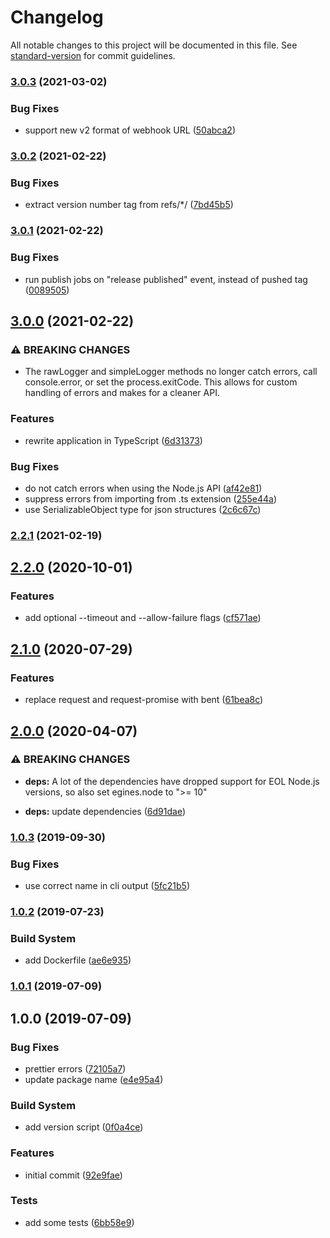 # Changelog

All notable changes to this project will be documented in this file. See [standard-version](https://github.com/conventional-changelog/standard-version) for commit guidelines.

### [3.0.3](https://github.com/verkkokauppacom/teams-logger/compare/v3.0.2...v3.0.3) (2021-03-02)


### Bug Fixes

* support new v2 format of webhook URL ([50abca2](https://github.com/verkkokauppacom/teams-logger/commit/50abca22337dd4373dd90e457b2f71aadb6ce2db))

### [3.0.2](https://github.com/verkkokauppacom/teams-logger/compare/v3.0.1...v3.0.2) (2021-02-22)


### Bug Fixes

* extract version number tag from refs/*/<tag> ([7bd45b5](https://github.com/verkkokauppacom/teams-logger/commit/7bd45b58977d5f67578839d62a8f334f50c76a44))

### [3.0.1](https://github.com/verkkokauppacom/teams-logger/compare/v3.0.0...v3.0.1) (2021-02-22)


### Bug Fixes

* run publish jobs on "release published" event, instead of pushed tag ([0089505](https://github.com/verkkokauppacom/teams-logger/commit/0089505b6bc51925db6d788e0e9a1b4d29e1c5c9))

## [3.0.0](https://github.com/verkkokauppacom/teams-logger/compare/v2.2.1...v3.0.0) (2021-02-22)


### ⚠ BREAKING CHANGES

* The rawLogger and simpleLogger methods no longer catch errors, call console.error, or set the process.exitCode. This allows for custom handling of errors and makes for a cleaner API.

### Features

* rewrite application in TypeScript ([6d31373](https://github.com/verkkokauppacom/teams-logger/commit/6d313737ee069bccc56f718e7a6076683e492f7f))


### Bug Fixes

* do not catch errors when using the Node.js API ([af42e81](https://github.com/verkkokauppacom/teams-logger/commit/af42e8191a45109125ec1e361f5c5e11fd65746a))
* suppress errors from importing from .ts extension ([255e44a](https://github.com/verkkokauppacom/teams-logger/commit/255e44a4dea73aae134ab1d02192bdc3d7c5a4a9))
* use SerializableObject type for json structures ([2c6c67c](https://github.com/verkkokauppacom/teams-logger/commit/2c6c67c4ca5956699ffc325b5e821127fb1dc66d))

### [2.2.1](https://github.com/verkkokauppacom/teams-logger/compare/v2.2.0...v2.2.1) (2021-02-19)

## [2.2.0](https://github.com/verkkokauppacom/teams-logger/compare/v2.1.0...v2.2.0) (2020-10-01)


### Features

* add optional --timeout and --allow-failure flags ([cf571ae](https://github.com/verkkokauppacom/teams-logger/commit/cf571aec751a7935fc34cc943ae25be18cdcb5ac))

## [2.1.0](https://github.com/verkkokauppacom/teams-logger/compare/v2.0.0...v2.1.0) (2020-07-29)


### Features

* replace request and request-promise with bent ([61bea8c](https://github.com/verkkokauppacom/teams-logger/commit/61bea8c2416d1d3a93f6210e4e7bda4b89ea9305))

## [2.0.0](https://github.com/verkkokauppacom/teams-logger/compare/v1.0.3...v2.0.0) (2020-04-07)


### ⚠ BREAKING CHANGES

* **deps:** A lot of the dependencies have dropped support for EOL Node.js versions, so also set egines.node to ">= 10"

* **deps:** update dependencies ([6d91dae](https://github.com/verkkokauppacom/teams-logger/commit/6d91dae70cb21c94650a4d97af7dcdabceb4278c))

### [1.0.3](https://github.com/verkkokauppacom/teams-logger/compare/v1.0.2...v1.0.3) (2019-09-30)


### Bug Fixes

* use correct name in cli output ([5fc21b5](https://github.com/verkkokauppacom/teams-logger/commit/5fc21b5))

### [1.0.2](https://github.com/verkkokauppacom/teams-logger/compare/v1.0.1...v1.0.2) (2019-07-23)


### Build System

* add Dockerfile ([ae6e935](https://github.com/verkkokauppacom/teams-logger/commit/ae6e935))



### [1.0.1](https://github.com/verkkokauppacom/teams-logger/compare/v1.0.0...v1.0.1) (2019-07-09)



## 1.0.0 (2019-07-09)


### Bug Fixes

* prettier errors ([72105a7](https://github.com/verkkokauppacom/teams-logger/commit/72105a7))
* update package name ([e4e95a4](https://github.com/verkkokauppacom/teams-logger/commit/e4e95a4))


### Build System

* add version script ([0f0a4ce](https://github.com/verkkokauppacom/teams-logger/commit/0f0a4ce))


### Features

* initial commit ([92e9fae](https://github.com/verkkokauppacom/teams-logger/commit/92e9fae))


### Tests

* add some tests ([6bb58e9](https://github.com/verkkokauppacom/teams-logger/commit/6bb58e9))
